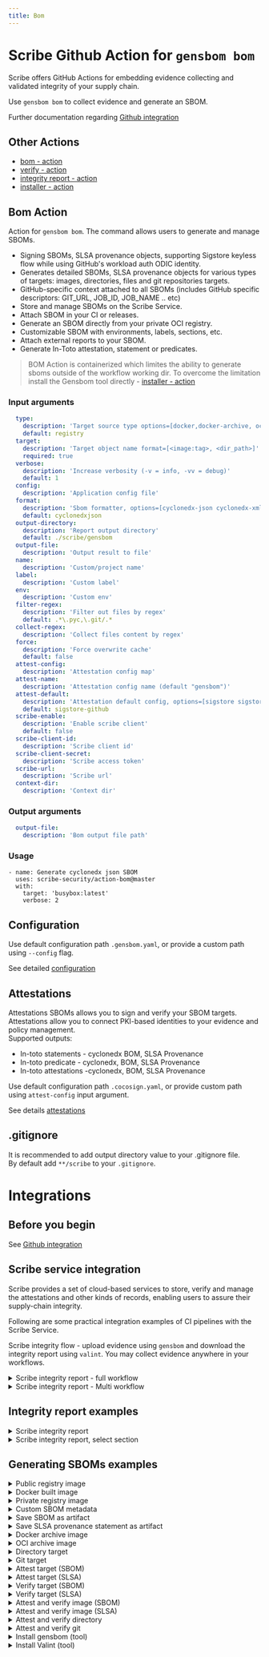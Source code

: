 ```yaml
---
title: Bom
---
```

# Scribe Github Action for `gensbom bom`
Scribe offers GitHub Actions for embedding evidence collecting and validated integrity of your supply chain.

Use `gensbom bom` to collect evidence and generate an SBOM.

Further documentation regarding [Github integration](https://scribe-security.netlify.app/docs/ci-integrations/github/)


## Other Actions
* [bom - action](https://github.com/scribe-security/action-bom/README.md)
* [verify - action](https://github.com/scribe-security/action-verify/README.md)
* [integrity report - action](https://github.com/scribe-security/action-report/README.md)
* [installer - action](https://github.com/scribe-security/action-installer/README.md)

## Bom Action
Action for `gensbom bom`.
The command allows users to generate and manage SBOMs.
- Signing SBOMs, SLSA provenance objects, supporting Sigstore keyless flow while using GitHub's workload auth ODIC identity.
- Generates detailed SBOMs, SLSA provenance objects for various types of targets: images, directories, files and git repositories targets. 
- GitHub-specific context attached to all SBOMs (includes GitHub specific descriptors: GIT_URL, JOB_ID, JOB_NAME .. etc)
- Store and manage SBOMs on the Scribe Service.
- Attach SBOM in your CI or releases.
- Generate an SBOM directly from your private OCI registry.
- Customizable SBOM with environments, labels, sections, etc.
- Attach external reports to your SBOM.
- Generate In-Toto attestation, statement or predicates.

> BOM Action is containerized which limites the ability to generate sboms outside of the workflow working dir.
To overcome the limitation install the Gensbom tool directly - [installer - action](https://github.com/scribe-security/action-installer/README.md)

### Input arguments
```yaml
  type:
    description: 'Target source type options=[docker,docker-archive, oci-archive, dir, registry]'
    default: registry
  target:
    description: 'Target object name format=[<image:tag>, <dir_path>]'
    required: true
  verbose:
    description: 'Increase verbosity (-v = info, -vv = debug)'
    default: 1
  config:
    description: 'Application config file'
  format:
    description: 'Sbom formatter, options=[cyclonedx-json cyclonedx-xml attest-cyclonedx-json statement-cyclonedx-json predicate-cyclonedx-json attest-slsa statement-slsa predicate-slsa]'
    default: cyclonedxjson
  output-directory:
    description: 'Report output directory'
    default: ./scribe/gensbom
  output-file:
    description: 'Output result to file'
  name:
    description: 'Custom/project name'
  label:
    description: 'Custom label'
  env:
    description: 'Custom env'
  filter-regex:
    description: 'Filter out files by regex'
    default: .*\.pyc,\.git/.*
  collect-regex:
    description: 'Collect files content by regex'
  force:
    description: 'Force overwrite cache'
    default: false
  attest-config:
    description: 'Attestation config map'
  attest-name:
    description: 'Attestation config name (default "gensbom")'
  attest-default:
    description: 'Attestation default config, options=[sigstore sigstore-github x509]'
    default: sigstore-github
  scribe-enable:
    description: 'Enable scribe client'
    default: false
  scribe-client-id:
    description: 'Scribe client id' 
  scribe-client-secret:
    description: 'Scribe access token' 
  scribe-url:
    description: 'Scribe url' 
  context-dir:
    description: 'Context dir' 
```

### Output arguments
```yaml
  output-file:
    description: 'Bom output file path'
```

### Usage
```
- name: Generate cyclonedx json SBOM
  uses: scribe-security/action-bom@master
  with:
    target: 'busybox:latest'
    verbose: 2
```

## Configuration
Use default configuration path `.gensbom.yaml`, or provide a custom path using `--config` flag.

See detailed [configuration](docs/configuration.md)

## Attestations 
Attestations SBOMs allows you to sign and verify your SBOM targets. <br />
Attestations allow you to connect PKI-based identities to your evidence and policy management.  <br />
Supported outputs:
- In-toto statements - cyclonedx BOM, SLSA Provenance
- In-toto predicate - cyclonedx, BOM, SLSA Provenance
- In-toto attestations -cyclonedx, BOM, SLSA Provenance

Use default configuration path `.cocosign.yaml`, or
provide custom path using `attest-config` input argument.

See details [attestations](docs/attestations.md)


## .gitignore
It is recommended to add output directory value to your .gitignore file.  <br />
By default add `**/scribe` to your `.gitignore`.

# Integrations

## Before you begin
See [Github integration](https://scribe-security.netlify.app/docs/ci-integrations/github/)

## Scribe service integration
Scribe provides a set of cloud-based services to store, verify and manage the attestations and other kinds of records, enabling users to assure their supply-chain integrity.

Following are some practical integration examples of CI pipelines with the Scribe Service.

Scribe integrity flow - upload evidence using `gensbom` and download the integrity report using `valint`.
You may collect evidence anywhere in your workflows.

<details>
  <summary>  Scribe integrity report - full workflow </summary>

Full workflow example of a workflow, upload evidence using gensbom and download report using Valint.

```YAML
name: example workflow

on: 
  push:
    tags:
      - "*"

jobs:
  scribe-report-test:
    runs-on: ubuntu-latest
    steps:

      - uses: actions/checkout@v3
        with:
          fetch-depth: 0

      - uses: actions/checkout@v3
        with:
          repository: mongo-express/mongo-express
          ref: refs/tags/v1.0.0-alpha.4
          path: mongo-express-scm

      - name: gensbom Scm generate bom, upload to scribe
        id: gensbom_bom_scm
        uses: scribe-security/action-bom@master
        with:
           type: dir
           target: 'mongo-express-scm'
           verbose: 2
           scribe-enable: true
           product-key:  ${{ secrets.product-key }}
           scribe-client-id: ${{ secrets.client-id }}
           scribe-client-secret: ${{ secrets.client-secret }}

      - name: Build and push remote
        uses: docker/build-push-action@v3
        with:
          context: .
          push: true
          tags: mongo-express:1.0.0-alpha.4

      - name: gensbom Image generate bom, upload to scribe
        id: gensbom_bom_image
        uses: scribe-security/action-bom@master
        with:
           target: 'mongo-express:1.0.0-alpha.4'
           verbose: 2
           scribe-enable: true
           product-key:  ${{ secrets.product-key }}
           scribe-client-id: ${{ secrets.client-id }}
           scribe-client-secret: ${{ secrets.client-secret }}

      - name: Valint - download report
        id: valint_report
        uses: scribe-security/action-report@master
        with:
           verbose: 2
           scribe-enable: true
           product-key:  ${{ secrets.product-key }}
           scribe-client-id: ${{ secrets.client-id }}
           scribe-client-secret: ${{ secrets.client-secret }}

      - uses: actions/upload-artifact@v3
        with:
          name: scribe-reports
          path: |
            ${{ steps.gensbom_bom_scm.outputs.OUTPUT_PATH }}
            ${{ steps.gensbom_bom_image.outputs.OUTPUT_PATH }}
            ${{ steps.valint_report.outputs.OUTPUT_PATH }}
```
</details>


<details>
  <summary>  Scribe integrity report - Multi workflow </summary>

Full workflow example of a workflow, upload evidence using gensbom and download report using valint

```YAML
name: example workflow

on: 
  push:
    tags:
      - "*"

jobs:
  scribe-report-test:
    runs-on: ubuntu-latest
    steps:

      - uses: actions/checkout@v3
        with:
          fetch-depth: 0

      - uses: actions/checkout@v3
        with:
          repository: mongo-express/mongo-express
          ref: refs/tags/v1.0.0-alpha.4
          path: mongo-express-scm

      - name: Build and push remote
        uses: docker/build-push-action@v3
        with:
          context: .
          push: true
          tags: mongo-express:1.0.0-alpha.4

      - name: gensbom Image generate bom, upload to scribe
        id: gensbom_bom_image
        uses: scribe-security/action-bom@master
        with:
           target: 'mongo-express:1.0.0-alpha.4'
           verbose: 2
           scribe-enable: true
           product-key:  ${{ secrets.product-key }}
           scribe-client-id: ${{ secrets.client-id }}
           scribe-client-secret: ${{ secrets.client-secret }}

      - name: Valint - download report
        id: valint_report
        uses: scribe-security/action-report@master
        with:
           verbose: 2
           scribe-enable: true
           product-key:  ${{ secrets.product-key }}
           scribe-client-id: ${{ secrets.client-id }}
           scribe-client-secret: ${{ secrets.client-secret }}

      - uses: actions/upload-artifact@v3
        with:
          name: scribe-reports
          path: |
            ${{ steps.gensbom_bom_scm.outputs.OUTPUT_PATH }}
            ${{ steps.gensbom_bom_image.outputs.OUTPUT_PATH }}
            ${{ steps.valint_report.outputs.OUTPUT_PATH }}
```
</details>

## Integrity report examples
<details>
  <summary>  Scribe integrity report </summary>

Valint downloading integrity report from scribe service

```YAML
  - name: Valint - download report
    id: valint_report
    uses: scribe-security/action-report@master
    with:
        verbose: 2
        scribe-enable: true
        product-key:  ${{ secrets.product-key }}
        scribe-client-id: ${{ secrets.client-id }}
        scribe-client-secret: ${{ secrets.client-secret }}
```
</details>

<details>
  <summary>  Scribe integrity report, select section </summary>

Valint downloading integrity report from scribe service

```YAML
  - name: Valint - download report
    id: valint_report
    uses: scribe-security/action-report@master
    with:
        verbose: 2
        scribe-enable: true
        product-key:  ${{ secrets.product-key }}
        scribe-client-id: ${{ secrets.client-id }}
        scribe-client-secret: ${{ secrets.client-secret }}
        section: packages
```
</details>

## Generating SBOMs examples
<details>
  <summary>  Public registry image </summary>

Create SBOM for remote `busybox:latest` image.

```YAML
- name: Generate cyclonedx json SBOM
  uses: scribe-security/action-bom@master
  with:
    target: 'busybox:latest'
    format: json
``` 

</details>

<details>
  <summary>  Docker built image </summary>

Create SBOM for image built by local docker `image_name:latest` image, overwrite cache.

```YAML
- name: Generate cyclonedx json SBOM
  uses: scribe-security/action-bom@master
  with:
    type: docker
    target: 'image_name:latest'
    format: json
    force: true
``` 
</details>

<details>
  <summary>  Private registry image </summary>

Custom private registry, output verbose (debug level) log output.

```YAML
- name: Generate cyclonedx json SBOM
  uses: scribe-security/action-bom@master
  with:
    target: 'scribesecuriy.jfrog.io/scribe-docker-local/stub_remote:latest'
    verbose: 2
    force: true
```
</details>

<details>
  <summary>  Custom SBOM metadata </summary>

Custom metadata added to SBOM
Data will be included in the signed payload when the output is an attestation.
```YAML
- name: Generate cyclonedx json SBOM - add metadata - labels, envs, name
  id: gensbom_labels
  uses: scribe-security/action-bom@master
  with:
      target: 'busybox:latest'
      verbose: 2
      format: json
      force: true
      name: name_value
      env: test_env
      label: test_label
  env:
    test_env: test_env_value
```
</details>


<details>
  <summary> Save SBOM as artifact </summary>

Using action `output_path` you can access the generated SBOM and store it as an artifact.
```YAML
- name: Generate cyclonedx json SBOM
  id: gensbom_json
  uses: scribe-security/action-bom@master
  with:
    target: 'busybox:latest'
    format: json

- uses: actions/upload-artifact@v3
  with:
    name: gensbom-busybox-output-test
    path: ${{ steps.gensbom_json.outputs.OUTPUT_PATH }}
``` 
</details>

<details>
  <summary> Save SLSA provenance statement as artifact </summary>
Using action `output_path` you can access the generated SBOM and store it as an artifact.

```YAML
- name: Generate SLSA provenance statement
  id: gensbom_slsa_statement
  uses: scribe-security/action-bom@master
  with:
    target: 'busybox:latest'
    format: statement-slsa

- uses: actions/upload-artifact@v3
  with:
    name: scribe-evidence
    path: ${{ steps.gensbom_slsa_statement.outputs.OUTPUT_PATH }}
``` 
</details>

<details>
  <summary> Docker archive image </summary>

Create SBOM for local `docker save ...` output.
```YAML
- name: Build and save local docker archive
  uses: docker/build-push-action@v3
  with:
    context: .
    file: .GitHub/workflows/fixtures/Dockerfile_stub
    tags: scribesecuriy.jfrog.io/scribe-docker-public-local/stub_local:latest
    outputs: type=docker,dest=stub_local.tar

- name: Generate cyclonedx json SBOM
  uses: scribe-security/action-bom@master
  with:
    type: docker-archive
    target: '/GitHub/workspace/stub_local.tar'
``` 
</details>

<details>
  <summary> OCI archive image </summary>

Create SBOM for the local oci archive.

```YAML
- name: Build and save local oci archive
  uses: docker/build-push-action@v3
  with:
    context: .
    file: .GitHub/workflows/fixtures/Dockerfile_stub
    tags: scribesecuriy.jfrog.io/scribe-docker-public-local/stub_local:latest
    outputs: type=docker,dest=stub_oci_local.tar

- name: Generate cyclonedx json SBOM
  uses: scribe-security/action-bom@master
  with:
    type: oci-archive
    target: '/GitHub/workspace/stub_oci_local.tar'
``` 
</details>

<details>
  <summary> Directory target </summary>

Create SBOM for a local directory.
Note directory must be mapped to working dir for actions to access (containerized action).

```YAML
- name: Create dir
  run: |
    mkdir testdir
    echo "test" > testdir/test.txt

- name: gensbom attest dir
  id: gensbom_attest_dir
  uses: scribe-security/action-bom@master
  with:
    type: dir
    target: 'testdir'
``` 
</details>


<details>
  <summary> Git target </summary>

Create SBOM for `mongo-express` remote git repository.

```YAML
- name: Generate cyclonedx json SBOM
  uses: scribe-security/action-bom@master
  with:
    type: git
    target: 'https://github.com/mongo-express/mongo-express.git'
    format: json
``` 

Create SBOM for `my_repo` local git repository.

```YAML

- uses: actions/checkout@v3
  with:
    fetch-depth: 0
    path: my_repo

- name: Generate cyclonedx json SBOM
  uses: scribe-security/action-bom@master
  with:
    type: git
    target: 'my_repo'
    format: json
``` 

</details>

<details>
  <summary> Attest target (SBOM) </summary>

Create and sign SBOM targets. <br />
By default the `sigstore-github` flow is used, GitHub workload identity and Sigstore (Fulcio, Rekor).

> Note: Default attestation config **Required** `id-token` permission access. <br />


```YAML
job_example:
  runs-on: ubuntu-latest
  permissions:
    id-token: write
  steps:
    - name: gensbom attest
      uses: scribe-security/action-bom@master
      with:
          target: 'busybox:latest'
          format: attest
``` 

</details>

<details>
  <summary> Attest target (SLSA) </summary>

Create and sign SLSA targets. <br />
By default the `sigstore-github` flow is used, GitHub workload identity and Sigstore (Fulcio, Rekor).

> Note: Default attestation config **Required** `id-token` permission access.

```YAML
job_example:
  runs-on: ubuntu-latest
  permissions:
    id-token: write
  steps:
    - name: gensbom attest
    uses: scribe-security/action-bom@master
    with:
        target: 'busybox:latest'
        format: attest-slsa
``` 
</details>

<details>
  <summary> Verify target (SBOM) </summary>

Verify targets against a signed attestation.
Note: `docker` in target `type` field (is not accessible because it requires docker daemon (containerized actions)
Default attestation config: `sigstore-config` - sigstore (Fulcio, Rekor).
gensbom will look for both a bom or slsa attestation to verify against

```YAML
- name: gensbom verify
  uses: scribe-security/action-verify@master
  with:
    target: 'busybox:latest'
``` 

</details>

<details>
  <summary> Verify target (SLSA) </summary>

Verify targets against a signed attestation.
Note: `docker` in target `type` field (is not accessible because it requires docker daemon (containerized actions)
Default attestation config: `sigstore-config` - sigstore (Fulcio, Rekor).
gensbom will look for both a bom or slsa attestation to verify against

```YAML
- name: gensbom verify
  uses: scribe-security/action-verify@master
  with:
    target: 'busybox:latest'
    input-format: attest-slsa
``` 

</details>

<details>
  <summary> Attest and verify image (SBOM) </summary>

Full job example of a image signing and verifying flow.

```YAML
 gensbom-busybox-test:
    runs-on: ubuntu-latest
    permissions:
      contents: read
      packages: write
      id-token: write
    steps:

      - uses: actions/checkout@v3
        with:
          fetch-depth: 0

      - name: gensbom attest
        id: gensbom_attest
        uses: scribe-security/action-bom@master
        with:
           target: 'busybox:latest'
           verbose: 2
           format: attest
           force: true

      - name: gensbom verify
        id: gensbom_verify
        uses: scribe-security/action-verify@master
        with:
           target: 'busybox:latest'
           verbose: 2

      - uses: actions/upload-artifact@v3
        with:
          name: gensbom-busybox-test
          path: gensbom_reports
``` 

</details>

<details>
  <summary> Attest and verify image (SLSA) </summary>

Full job example of a image signing and verifying flow.

```YAML
 gensbom-busybox-test:
    runs-on: ubuntu-latest
    permissions:
      contents: read
      packages: write
      id-token: write
    steps:

      - uses: actions/checkout@v3
        with:
          fetch-depth: 0

      - name: gensbom attest slsa
        id: gensbom_attest
        uses: scribe-security/action-bom@master
        with:
           target: 'busybox:latest'
           verbose: 2
           format: attest-slsa
           force: true

      - name: gensbom verify attest slsa
        id: gensbom_verify
        uses: scribe-security/action-verify@master
        with:
           target: 'busybox:latest'
           input-format: attest-slsa
           verbose: 2

      - uses: actions/upload-artifact@v3
        with:
          name: gensbom-busybox-test
          path: gensbom_reports
``` 

</details>

<details>
  <summary> Attest and verify directory </summary>

Full job example of a directory signing and verifying flow.

```YAML
  gensbom-dir-test:
    runs-on: ubuntu-latest
    permissions:
      contents: read
      packages: write
      id-token: write
    steps:

      - uses: actions/checkout@v3
        with:
          fetch-depth: 0

      - name: gensbom attest workdir
        id: gensbom_attest_dir
        uses: scribe-security/action-bom@master
        with:
           type: dir
           target: '/GitHub/workspace/'
           verbose: 2
           format: attest
           force: true

      - name: gensbom verify workdir
        id: gensbom_verify_dir
        uses: scribe-security/action-verify@master
        with:
           type: dir
           target: '/GitHub/workspace/'
           verbose: 2
      
      - uses: actions/upload-artifact@v3
        with:
          name: gensbom-workdir-reports
          path: |
            gensbom_reports      
``` 

</details>

<details>
  <summary> Attest and verify git </summary>

Full job example of a git repo signing and verifying flow.
> Support for both local (path) and remote git (url) repositories.

```YAML
  gensbom-dir-test:
    runs-on: ubuntu-latest
    permissions:
      contents: read
      packages: write
      id-token: write
    steps:

      - uses: actions/checkout@v3
        with:
          fetch-depth: 0

      - name: gensbom attest local repo
        id: gensbom_attest_dir
        uses: scribe-security/action-bom@master
        with:
           type: git
           target: '/GitHub/workspace/my_repo'
           verbose: 2
           format: attest
           force: true

      - name: gensbom verify local repo
        id: gensbom_verify_dir
        uses: scribe-security/action-verify@master
        with:
           type: git
           target: '/GitHub/workspace/my_repo'
           verbose: 2
      
      - uses: actions/upload-artifact@v3
        with:
          name: gensbom-git-reports
          path: |
            gensbom_reports      
``` 

</details>

<details>
  <summary> Install gensbom (tool) </summary>

Install gensbom as a tool
```YAML
- name: install gensbom
  uses: scribe-security/action-installer@master

- name: gensbom run
  run: |
    gensbom --version
    gensbom bom busybox:latest -vv
``` 
</details>

<details>
  <summary> Install Valint (tool) </summary>

Install Valint as a tool
```YAML
- name: install gensbom
  uses: scribe-security/action-installer@master
  with:
    tool: valint

- name: valint run
  run: |
    valint --version
    valint report --scribe.client-id $SCRIBE_CLIENT_ID $SCRIBE_CLIENT_SECRET
``` 
</details>
